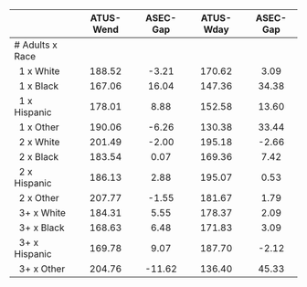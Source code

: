
|                      |    ATUS-Wend |     ASEC-Gap |    ATUS-Wday |     ASEC-Gap |
| -------------------- | :----------: | :----------: | :----------: | :----------: |
| # Adults x Race      |              |              |              |              |
| &nbsp;&nbsp;1 x White |       188.52 |        -3.21 |       170.62 |         3.09 |
| &nbsp;&nbsp;1 x Black |       167.06 |        16.04 |       147.36 |        34.38 |
| &nbsp;&nbsp;1 x Hispanic |       178.01 |         8.88 |       152.58 |        13.60 |
| &nbsp;&nbsp;1 x Other |       190.06 |        -6.26 |       130.38 |        33.44 |
| &nbsp;&nbsp;2 x White |       201.49 |        -2.00 |       195.18 |        -2.66 |
| &nbsp;&nbsp;2 x Black |       183.54 |         0.07 |       169.36 |         7.42 |
| &nbsp;&nbsp;2 x Hispanic |       186.13 |         2.88 |       195.07 |         0.53 |
| &nbsp;&nbsp;2 x Other |       207.77 |        -1.55 |       181.67 |         1.79 |
| &nbsp;&nbsp;3+ x White |       184.31 |         5.55 |       178.37 |         2.09 |
| &nbsp;&nbsp;3+ x Black |       168.63 |         6.48 |       171.83 |         3.09 |
| &nbsp;&nbsp;3+ x Hispanic |       169.78 |         9.07 |       187.70 |        -2.12 |
| &nbsp;&nbsp;3+ x Other |       204.76 |       -11.62 |       136.40 |        45.33 |


